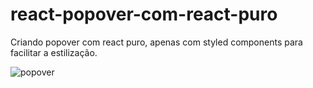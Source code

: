 # react-popover-com-react-puro

Criando popover com react puro, apenas com styled components para facilitar a estilização.

![popover](https://user-images.githubusercontent.com/121525239/217677748-31b55afd-33cf-4d0b-b9b2-940340373d00.gif)
